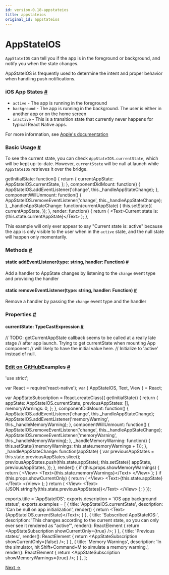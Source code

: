 ```yaml
---
id: version-0.18-appstateios
title: appstateios
original_id: appstateios
---
```

<a id="content"></a><h1>AppStateIOS</h1><div><div><p><code>AppStateIOS</code> can tell you if the app is in the foreground or background,
and notify you when the state changes.</p><p>AppStateIOS is frequently used to determine the intent and proper behavior when
handling push notifications.</p><h3><a class="anchor" name="ios-app-states"></a>iOS App States <a class="hash-link" href="#ios-app-states">#</a></h3><ul><li><code>active</code> - The app is running in the foreground</li><li><code>background</code> - The app is running in the background. The user is either
 in another app or on the home screen</li><li><code>inactive</code> - This is a transition state that currently never happens for
 typical React Native apps.</li></ul><p>For more information, see
<a href="https://developer.apple.com/library/ios/documentation/iPhone/Conceptual/iPhoneOSProgrammingGuide/TheAppLifeCycle/TheAppLifeCycle.html" target="_blank">Apple's documentation</a></p><h3><a class="anchor" name="basic-usage"></a>Basic Usage <a class="hash-link" href="#basic-usage">#</a></h3><p>To see the current state, you can check <code>AppStateIOS.currentState</code>, which
will be kept up-to-date. However, <code>currentState</code> will be null at launch
while <code>AppStateIOS</code> retrieves it over the bridge.</p><div class="prism language-javascript">getInitialState<span class="token punctuation">:</span> <span class="token keyword">function</span><span class="token punctuation">(</span><span class="token punctuation">)</span> <span class="token punctuation">{</span>
  <span class="token keyword">return</span> <span class="token punctuation">{</span>
    currentAppState<span class="token punctuation">:</span> AppStateIOS<span class="token punctuation">.</span>currentState<span class="token punctuation">,</span>
  <span class="token punctuation">}</span><span class="token punctuation">;</span>
<span class="token punctuation">}</span><span class="token punctuation">,</span>
componentDidMount<span class="token punctuation">:</span> <span class="token keyword">function</span><span class="token punctuation">(</span><span class="token punctuation">)</span> <span class="token punctuation">{</span>
  AppStateIOS<span class="token punctuation">.</span><span class="token function">addEventListener<span class="token punctuation">(</span></span><span class="token string">'change'</span><span class="token punctuation">,</span> <span class="token keyword">this</span><span class="token punctuation">.</span>_handleAppStateChange<span class="token punctuation">)</span><span class="token punctuation">;</span>
<span class="token punctuation">}</span><span class="token punctuation">,</span>
componentWillUnmount<span class="token punctuation">:</span> <span class="token keyword">function</span><span class="token punctuation">(</span><span class="token punctuation">)</span> <span class="token punctuation">{</span>
  AppStateIOS<span class="token punctuation">.</span><span class="token function">removeEventListener<span class="token punctuation">(</span></span><span class="token string">'change'</span><span class="token punctuation">,</span> <span class="token keyword">this</span><span class="token punctuation">.</span>_handleAppStateChange<span class="token punctuation">)</span><span class="token punctuation">;</span>
<span class="token punctuation">}</span><span class="token punctuation">,</span>
_handleAppStateChange<span class="token punctuation">:</span> <span class="token keyword">function</span><span class="token punctuation">(</span>currentAppState<span class="token punctuation">)</span> <span class="token punctuation">{</span>
  <span class="token keyword">this</span><span class="token punctuation">.</span><span class="token function">setState<span class="token punctuation">(</span></span><span class="token punctuation">{</span> currentAppState<span class="token punctuation">,</span> <span class="token punctuation">}</span><span class="token punctuation">)</span><span class="token punctuation">;</span>
<span class="token punctuation">}</span><span class="token punctuation">,</span>
render<span class="token punctuation">:</span> <span class="token keyword">function</span><span class="token punctuation">(</span><span class="token punctuation">)</span> <span class="token punctuation">{</span>
  <span class="token keyword">return</span> <span class="token punctuation">(</span>
    &lt;Text<span class="token operator">&gt;</span>Current state is<span class="token punctuation">:</span> <span class="token punctuation">{</span><span class="token keyword">this</span><span class="token punctuation">.</span>state<span class="token punctuation">.</span>currentAppState<span class="token punctuation">}</span>&lt;<span class="token operator">/</span>Text<span class="token operator">&gt;</span>
  <span class="token punctuation">)</span><span class="token punctuation">;</span>
<span class="token punctuation">}</span><span class="token punctuation">,</span></div><p>This example will only ever appear to say "Current state is: active" because
the app is only visible to the user when in the <code>active</code> state, and the null
state will happen only momentarily.</p></div><span><h3><a class="anchor" name="methods"></a>Methods <a class="hash-link" href="#methods">#</a></h3><div class="props"><div class="prop"><h4 class="propTitle"><a class="anchor" name="addeventlistener"></a><span class="propType">static </span>addEventListener<span class="propType">(type: string, handler: Function)</span> <a class="hash-link" href="#addeventlistener">#</a></h4><div><p>Add a handler to AppState changes by listening to the <code>change</code> event type
and providing the handler</p></div></div><div class="prop"><h4 class="propTitle"><a class="anchor" name="removeeventlistener"></a><span class="propType">static </span>removeEventListener<span class="propType">(type: string, handler: Function)</span> <a class="hash-link" href="#removeeventlistener">#</a></h4><div><p>Remove a handler by passing the <code>change</code> event type and the handler</p></div></div></div></span><span><h3><a class="anchor" name="properties"></a>Properties <a class="hash-link" href="#properties">#</a></h3><div class="props"><div class="prop"><h4 class="propTitle"><a class="anchor" name="currentstate"></a>currentState<span class="propType">: TypeCastExpression</span> <a class="hash-link" href="#currentstate">#</a></h4><div><p>// TODO: getCurrentAppState callback seems to be called at a really late stage
// after app launch. Trying to get currentState when mounting App component
// will likely to have the initial value here.
// Initialize to 'active' instead of null.</p></div></div></div></span></div><div><h3><a class="anchor" name="examples"></a><a class="edit-github" href="https://github.com/facebook/react-native/blob/master/Examples/UIExplorer/AppStateIOSExample.js">Edit on GitHub</a>Examples <a class="hash-link" href="#examples">#</a></h3><div class="prism language-javascript"><span class="token string">'use strict'</span><span class="token punctuation">;</span>

<span class="token keyword">var</span> React <span class="token operator">=</span> <span class="token function">require<span class="token punctuation">(</span></span><span class="token string">'react-native'</span><span class="token punctuation">)</span><span class="token punctuation">;</span>
<span class="token keyword">var</span> <span class="token punctuation">{</span>
  AppStateIOS<span class="token punctuation">,</span>
  Text<span class="token punctuation">,</span>
  View
<span class="token punctuation">}</span> <span class="token operator">=</span> React<span class="token punctuation">;</span>

<span class="token keyword">var</span> AppStateSubscription <span class="token operator">=</span> React<span class="token punctuation">.</span><span class="token function">createClass<span class="token punctuation">(</span></span><span class="token punctuation">{</span>
  <span class="token function">getInitialState<span class="token punctuation">(</span></span><span class="token punctuation">)</span> <span class="token punctuation">{</span>
    <span class="token keyword">return</span> <span class="token punctuation">{</span>
      appState<span class="token punctuation">:</span> AppStateIOS<span class="token punctuation">.</span>currentState<span class="token punctuation">,</span>
      previousAppStates<span class="token punctuation">:</span> <span class="token punctuation">[</span><span class="token punctuation">]</span><span class="token punctuation">,</span>
      memoryWarnings<span class="token punctuation">:</span> <span class="token number">0</span><span class="token punctuation">,</span>
    <span class="token punctuation">}</span><span class="token punctuation">;</span>
  <span class="token punctuation">}</span><span class="token punctuation">,</span>
  componentDidMount<span class="token punctuation">:</span> <span class="token keyword">function</span><span class="token punctuation">(</span><span class="token punctuation">)</span> <span class="token punctuation">{</span>
    AppStateIOS<span class="token punctuation">.</span><span class="token function">addEventListener<span class="token punctuation">(</span></span><span class="token string">'change'</span><span class="token punctuation">,</span> <span class="token keyword">this</span><span class="token punctuation">.</span>_handleAppStateChange<span class="token punctuation">)</span><span class="token punctuation">;</span>
    AppStateIOS<span class="token punctuation">.</span><span class="token function">addEventListener<span class="token punctuation">(</span></span><span class="token string">'memoryWarning'</span><span class="token punctuation">,</span> <span class="token keyword">this</span><span class="token punctuation">.</span>_handleMemoryWarning<span class="token punctuation">)</span><span class="token punctuation">;</span>
  <span class="token punctuation">}</span><span class="token punctuation">,</span>
  componentWillUnmount<span class="token punctuation">:</span> <span class="token keyword">function</span><span class="token punctuation">(</span><span class="token punctuation">)</span> <span class="token punctuation">{</span>
    AppStateIOS<span class="token punctuation">.</span><span class="token function">removeEventListener<span class="token punctuation">(</span></span><span class="token string">'change'</span><span class="token punctuation">,</span> <span class="token keyword">this</span><span class="token punctuation">.</span>_handleAppStateChange<span class="token punctuation">)</span><span class="token punctuation">;</span>
    AppStateIOS<span class="token punctuation">.</span><span class="token function">removeEventListener<span class="token punctuation">(</span></span><span class="token string">'memoryWarning'</span><span class="token punctuation">,</span> <span class="token keyword">this</span><span class="token punctuation">.</span>_handleMemoryWarning<span class="token punctuation">)</span><span class="token punctuation">;</span>
  <span class="token punctuation">}</span><span class="token punctuation">,</span>
  _handleMemoryWarning<span class="token punctuation">:</span> <span class="token keyword">function</span><span class="token punctuation">(</span><span class="token punctuation">)</span> <span class="token punctuation">{</span>
    <span class="token keyword">this</span><span class="token punctuation">.</span><span class="token function">setState<span class="token punctuation">(</span></span><span class="token punctuation">{</span>memoryWarnings<span class="token punctuation">:</span> <span class="token keyword">this</span><span class="token punctuation">.</span>state<span class="token punctuation">.</span>memoryWarnings <span class="token operator">+</span> <span class="token number">1</span><span class="token punctuation">}</span><span class="token punctuation">)</span><span class="token punctuation">;</span>
  <span class="token punctuation">}</span><span class="token punctuation">,</span>
  _handleAppStateChange<span class="token punctuation">:</span> <span class="token keyword">function</span><span class="token punctuation">(</span>appState<span class="token punctuation">)</span> <span class="token punctuation">{</span>
    <span class="token keyword">var</span> previousAppStates <span class="token operator">=</span> <span class="token keyword">this</span><span class="token punctuation">.</span>state<span class="token punctuation">.</span>previousAppStates<span class="token punctuation">.</span><span class="token function">slice<span class="token punctuation">(</span></span><span class="token punctuation">)</span><span class="token punctuation">;</span>
    previousAppStates<span class="token punctuation">.</span><span class="token function">push<span class="token punctuation">(</span></span><span class="token keyword">this</span><span class="token punctuation">.</span>state<span class="token punctuation">.</span>appState<span class="token punctuation">)</span><span class="token punctuation">;</span>
    <span class="token keyword">this</span><span class="token punctuation">.</span><span class="token function">setState<span class="token punctuation">(</span></span><span class="token punctuation">{</span>
      appState<span class="token punctuation">,</span>
      previousAppStates<span class="token punctuation">,</span>
    <span class="token punctuation">}</span><span class="token punctuation">)</span><span class="token punctuation">;</span>
  <span class="token punctuation">}</span><span class="token punctuation">,</span>
  <span class="token function">render<span class="token punctuation">(</span></span><span class="token punctuation">)</span> <span class="token punctuation">{</span>
    <span class="token keyword">if</span> <span class="token punctuation">(</span><span class="token keyword">this</span><span class="token punctuation">.</span>props<span class="token punctuation">.</span>showMemoryWarnings<span class="token punctuation">)</span> <span class="token punctuation">{</span>
      <span class="token keyword">return</span> <span class="token punctuation">(</span>
        &lt;View<span class="token operator">&gt;</span>
          &lt;Text<span class="token operator">&gt;</span><span class="token punctuation">{</span><span class="token keyword">this</span><span class="token punctuation">.</span>state<span class="token punctuation">.</span>memoryWarnings<span class="token punctuation">}</span>&lt;<span class="token operator">/</span>Text<span class="token operator">&gt;</span>
        &lt;<span class="token operator">/</span>View<span class="token operator">&gt;</span>
      <span class="token punctuation">)</span><span class="token punctuation">;</span>
    <span class="token punctuation">}</span>
    <span class="token keyword">if</span> <span class="token punctuation">(</span><span class="token keyword">this</span><span class="token punctuation">.</span>props<span class="token punctuation">.</span>showCurrentOnly<span class="token punctuation">)</span> <span class="token punctuation">{</span>
      <span class="token keyword">return</span> <span class="token punctuation">(</span>
        &lt;View<span class="token operator">&gt;</span>
          &lt;Text<span class="token operator">&gt;</span><span class="token punctuation">{</span><span class="token keyword">this</span><span class="token punctuation">.</span>state<span class="token punctuation">.</span>appState<span class="token punctuation">}</span>&lt;<span class="token operator">/</span>Text<span class="token operator">&gt;</span>
        &lt;<span class="token operator">/</span>View<span class="token operator">&gt;</span>
      <span class="token punctuation">)</span><span class="token punctuation">;</span>
    <span class="token punctuation">}</span>
    <span class="token keyword">return</span> <span class="token punctuation">(</span>
      &lt;View<span class="token operator">&gt;</span>
        &lt;Text<span class="token operator">&gt;</span><span class="token punctuation">{</span>JSON<span class="token punctuation">.</span><span class="token function">stringify<span class="token punctuation">(</span></span><span class="token keyword">this</span><span class="token punctuation">.</span>state<span class="token punctuation">.</span>previousAppStates<span class="token punctuation">)</span><span class="token punctuation">}</span>&lt;<span class="token operator">/</span>Text<span class="token operator">&gt;</span>
      &lt;<span class="token operator">/</span>View<span class="token operator">&gt;</span>
    <span class="token punctuation">)</span><span class="token punctuation">;</span>
  <span class="token punctuation">}</span>
<span class="token punctuation">}</span><span class="token punctuation">)</span><span class="token punctuation">;</span>

exports<span class="token punctuation">.</span>title <span class="token operator">=</span> <span class="token string">'AppStateIOS'</span><span class="token punctuation">;</span>
exports<span class="token punctuation">.</span>description <span class="token operator">=</span> <span class="token string">'iOS app background status'</span><span class="token punctuation">;</span>
exports<span class="token punctuation">.</span>examples <span class="token operator">=</span> <span class="token punctuation">[</span>
  <span class="token punctuation">{</span>
    title<span class="token punctuation">:</span> <span class="token string">'AppStateIOS.currentState'</span><span class="token punctuation">,</span>
    description<span class="token punctuation">:</span> <span class="token string">'Can be null on app initialization'</span><span class="token punctuation">,</span>
    <span class="token function">render<span class="token punctuation">(</span></span><span class="token punctuation">)</span> <span class="token punctuation">{</span> <span class="token keyword">return</span> &lt;Text<span class="token operator">&gt;</span><span class="token punctuation">{</span>AppStateIOS<span class="token punctuation">.</span>currentState<span class="token punctuation">}</span>&lt;<span class="token operator">/</span>Text<span class="token operator">&gt;</span><span class="token punctuation">;</span> <span class="token punctuation">}</span>
  <span class="token punctuation">}</span><span class="token punctuation">,</span>
  <span class="token punctuation">{</span>
    title<span class="token punctuation">:</span> <span class="token string">'Subscribed AppStateIOS:'</span><span class="token punctuation">,</span>
    description<span class="token punctuation">:</span> <span class="token string">'This changes according to the current state, so you can only ever see it rendered as "active"'</span><span class="token punctuation">,</span>
    <span class="token function">render<span class="token punctuation">(</span></span><span class="token punctuation">)</span><span class="token punctuation">:</span> ReactElement <span class="token punctuation">{</span> <span class="token keyword">return</span> &lt;AppStateSubscription showCurrentOnly<span class="token operator">=</span><span class="token punctuation">{</span><span class="token boolean">true</span><span class="token punctuation">}</span> <span class="token operator">/</span><span class="token operator">&gt;</span><span class="token punctuation">;</span> <span class="token punctuation">}</span>
  <span class="token punctuation">}</span><span class="token punctuation">,</span>
  <span class="token punctuation">{</span>
    title<span class="token punctuation">:</span> <span class="token string">'Previous states:'</span><span class="token punctuation">,</span>
    <span class="token function">render<span class="token punctuation">(</span></span><span class="token punctuation">)</span><span class="token punctuation">:</span> ReactElement <span class="token punctuation">{</span> <span class="token keyword">return</span> &lt;AppStateSubscription showCurrentOnly<span class="token operator">=</span><span class="token punctuation">{</span><span class="token boolean">false</span><span class="token punctuation">}</span> <span class="token operator">/</span><span class="token operator">&gt;</span><span class="token punctuation">;</span> <span class="token punctuation">}</span>
  <span class="token punctuation">}</span><span class="token punctuation">,</span>
  <span class="token punctuation">{</span>
    title<span class="token punctuation">:</span> <span class="token string">'Memory Warnings'</span><span class="token punctuation">,</span>
    description<span class="token punctuation">:</span> <span class="token string">'In the simulator, hit Shift+Command+M to simulate a memory warning.'</span><span class="token punctuation">,</span>
    <span class="token function">render<span class="token punctuation">(</span></span><span class="token punctuation">)</span><span class="token punctuation">:</span> ReactElement <span class="token punctuation">{</span> <span class="token keyword">return</span> &lt;AppStateSubscription showMemoryWarnings<span class="token operator">=</span><span class="token punctuation">{</span><span class="token boolean">true</span><span class="token punctuation">}</span> <span class="token operator">/</span><span class="token operator">&gt;</span><span class="token punctuation">;</span> <span class="token punctuation">}</span>
  <span class="token punctuation">}</span><span class="token punctuation">,</span>
<span class="token punctuation">]</span><span class="token punctuation">;</span></div></div><div class="docs-prevnext"><a class="docs-next" href="asyncstorage.html#content">Next →</a></div>
